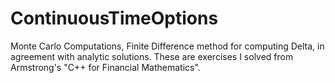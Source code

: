 # ContinuousTimeOptions
Monte Carlo Computations, Finite Difference method for computing Delta, in agreement with analytic solutions. These are exercises I solved from Armstrong's "C++ for Financial Mathematics".
